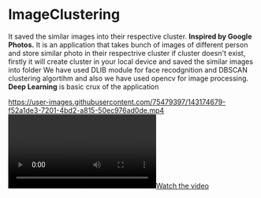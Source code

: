 # ImageClustering
It saved the similar images into their respective cluster. **Inspired by Google Photos.**
It is an application that takes bunch of images of different person and store similar photo in their respectrive cluster if cluster doesn't exist, firstly
it will create cluster in your local device and saved the similar images into folder
We have used DLIB module for face recodgnition and DBSCAN clustering algortihm and also we have used opencv for image processing.
**Deep Learning** is basic crux of the application


https://user-images.githubusercontent.com/75479397/143174679-f52a1de3-7201-4bd2-a815-50ec976ad0de.mp4
[![Watch the video](https://user-images.githubusercontent.com/75479397/143174679-f52a1de3-7201-4bd2-a815-50ec976ad0de.mp4
)](https://youtu.be/vt5fpE0bzSY)
